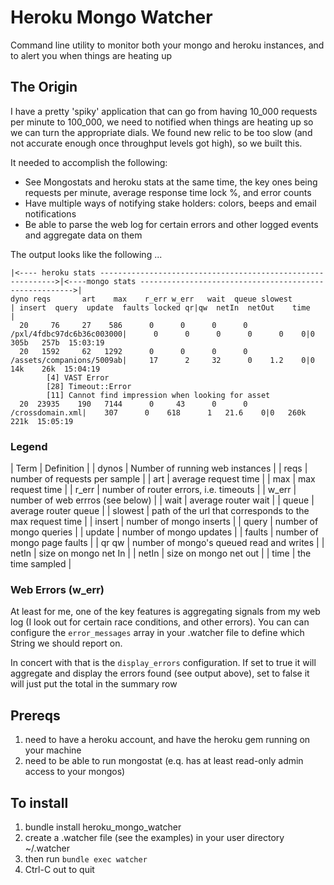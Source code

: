# Heroku Mongo Watcher

Command line utility to monitor both your mongo and heroku instances, and to alert you when things are heating up

## The Origin

I have a pretty 'spiky' application that can go from having 10_000 requests per minute to 100_000, we need to notified
when things are heating up so we can turn the appropriate dials.  We found new relic to be too slow
(and not accurate enough once throughput levels got high), so we built this.

It needed to accomplish the following:

* See Mongostats and heroku stats at the same time, the key ones being requests per minute, average response time
  lock %, and error counts
* Have multiple ways of notifying stake holders: colors, beeps and email notifications
* Be able to parse the web log for certain errors and other logged events and aggregate data on them

The output looks like the following ...

    |<---- heroku stats ------------------------------------------------------------>|<----mongo stats ------------------------------------------------------->|
    dyno reqs       art    max    r_err w_err   wait  queue slowest                  | insert  query  update  faults locked qr|qw  netIn  netOut    time       |
      20     76     27    586      0      0      0      0   /pxl/4fdbc97dc6b36c003000|      0      0      0      0      0    0|0   305b   257b  15:03:19
      20   1592     62   1292      0      0      0      0   /assets/companions/5009ab|     17      2     32      0    1.2    0|0    14k    26k  15:04:19
    		[4] VAST Error
    		[28] Timeout::Error
    		[11] Cannot find impression when looking for asset
      20  23935    190   7144      0     43      0      0            /crossdomain.xml|    307      0    618      1   21.6    0|0   260k   221k  15:05:19

### Legend
| Term  | Definition |
| dynos | Number of running web instances |
| reqs  | number of requests per sample   |
| art   | average request time |
| max   | max request time |
| r_err | number of router errors, i.e. timeouts |
| w_err | number of web errros (see below) |
| wait  | average router wait |
| queue | average router queue |
| slowest | path of the url that corresponds to the max request time |
| insert | number of mongo inserts |
| query | number of mongo queries |
| update | number of mongo updates |
| faults | number of mongo page faults |
| qr qw | number of mongo's queued read and writes |
| netIn | size on mongo net In |
| netIn | size on mongo net out |
| time | the time sampled |

### Web Errors (w_err)
At least for me, one of the key features is aggregating signals from my web log (I look out for certain race conditions,
and other errors).  You can can configure the `error_messages` array in your .watcher file to define which String we
should report on.

In concert with that is the `display_errors` configuration.  If set to true it will aggregate and display the errors
found (see output above), set to false it will just put the total in the summary row


## Prereqs

1. need to have a heroku account, and have the heroku gem running on your machine
2. need to be able to run mongostat (e.q. has at least read-only admin access to your mongos)

## To install

1. bundle install heroku_mongo_watcher
2. create a .watcher file (see the examples) in your user directory ~/.watcher
3. then run `bundle exec watcher`
4. Ctrl-C out to quit
